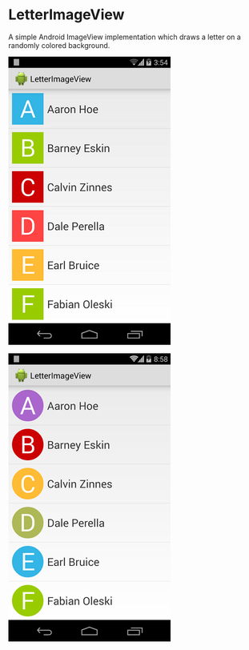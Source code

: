 LetterImageView
===============

A simple Android ImageView implementation which draws a letter on a randomly colored background.

![Alt text](/art/screenshot1.png?raw=true)

![Alt text](/art/screenshot2.png?raw=true)
